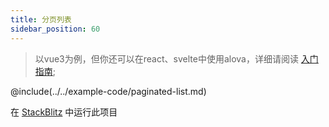 ```yaml
---
title: 分页列表
sidebar_position: 60
---
```


> 以vue3为例，但你还可以在react、svelte中使用alova，详细请阅读 [入门指南](../overview/);

@include(../../example-code/paginated-list.md)

在 [StackBlitz](#) 中运行此项目